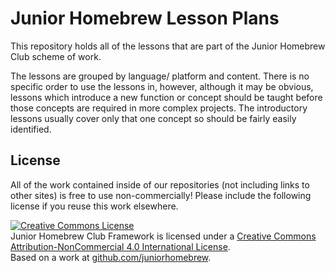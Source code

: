 # Junior Homebrew Lesson Plans
This repository holds all of the lessons that are part of the Junior Homebrew Club scheme of work. 

The lessons are grouped by language/ platform and content. There is no specific order to use the lessons in, however, although it may be obvious, lessons which introduce a new function or concept should be taught before those concepts are required in more complex projects. The introductory lessons usually cover only that one concept so should be fairly easily identified.  

## License
All of the work contained inside of our repositories (not including links to other sites) is free to use non-commercially!
Please include the following license if you reuse this work elsewhere.

<a rel="license" href="http://creativecommons.org/licenses/by-nc/4.0/"><img alt="Creative Commons License" style="border-width:0" src="https://i.creativecommons.org/l/by-nc/4.0/88x31.png" /></a><br /><span xmlns:dct="http://purl.org/dc/terms/" href="http://purl.org/dc/dcmitype/Text" property="dct:title" rel="dct:type">Junior Homebrew Club Framework </span> is licensed under a <a rel="license" href="http://creativecommons.org/licenses/by-nc/4.0/">Creative Commons Attribution-NonCommercial 4.0 International License</a>.<br />Based on a work at <a xmlns:dct="http://purl.org/dc/terms/" href="github.com/juniorhomebrew" rel="dct:source">github.com/juniorhomebrew</a>.
